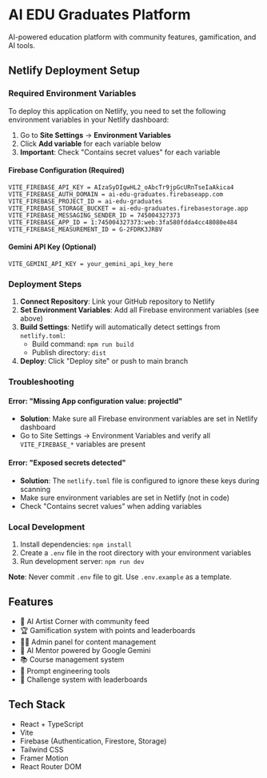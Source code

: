 # AI EDU Graduates Platform

AI-powered education platform with community features, gamification, and AI tools.

## Netlify Deployment Setup

### Required Environment Variables

To deploy this application on Netlify, you need to set the following environment variables in your Netlify dashboard:

1. Go to **Site Settings** → **Environment Variables**
2. Click **Add variable** for each variable below
3. **Important**: Check "Contains secret values" for each variable

#### Firebase Configuration (Required)

```
VITE_FIREBASE_API_KEY = AIzaSyDIgwHL2_oAbcTr9jpGcURnTseIaAkica4
VITE_FIREBASE_AUTH_DOMAIN = ai-edu-graduates.firebaseapp.com
VITE_FIREBASE_PROJECT_ID = ai-edu-graduates
VITE_FIREBASE_STORAGE_BUCKET = ai-edu-graduates.firebasestorage.app
VITE_FIREBASE_MESSAGING_SENDER_ID = 745004327373
VITE_FIREBASE_APP_ID = 1:745004327373:web:3fa580fdda4cc48080e484
VITE_FIREBASE_MEASUREMENT_ID = G-2FDRK3JRBV
```

#### Gemini API Key (Optional)

```
VITE_GEMINI_API_KEY = your_gemini_api_key_here
```

### Deployment Steps

1. **Connect Repository**: Link your GitHub repository to Netlify
2. **Set Environment Variables**: Add all Firebase environment variables (see above)
3. **Build Settings**: Netlify will automatically detect settings from `netlify.toml`:
   - Build command: `npm run build`
   - Publish directory: `dist`
4. **Deploy**: Click "Deploy site" or push to main branch

### Troubleshooting

#### Error: "Missing App configuration value: projectId"
- **Solution**: Make sure all Firebase environment variables are set in Netlify dashboard
- Go to Site Settings → Environment Variables and verify all `VITE_FIREBASE_*` variables are present

#### Error: "Exposed secrets detected"
- **Solution**: The `netlify.toml` file is configured to ignore these keys during scanning
- Make sure environment variables are set in Netlify (not in code)
- Check "Contains secret values" when adding variables

### Local Development

1. Install dependencies: `npm install`
2. Create a `.env` file in the root directory with your environment variables
3. Run development server: `npm run dev`

**Note**: Never commit `.env` file to git. Use `.env.example` as a template.

## Features

- 🎨 AI Artist Corner with community feed
- 🏆 Gamification system with points and leaderboards
- 👨‍💼 Admin panel for content management
- 🤖 AI Mentor powered by Google Gemini
- 📚 Course management system
- 📝 Prompt engineering tools
- 🎯 Challenge system with leaderboards

## Tech Stack

- React + TypeScript
- Vite
- Firebase (Authentication, Firestore, Storage)
- Tailwind CSS
- Framer Motion
- React Router DOM

